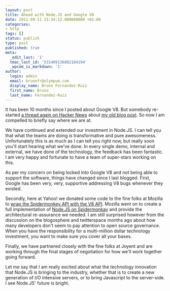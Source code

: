 ```yaml
---
layout: post
title: Ahead with Node.JS and Google V8
date: 2011-09-11 15:34:12.000000000 +01:00
categories:
- http
tags: []
status: publish
type: post
published: true
meta:
  _edit_last: '1'
  tmac_last_id: '531409136882184194'
  _wpcom_is_markdown: '1'
author:
  login: admin
  email: brunofr@olympum.com
  display_name: Bruno Fernandez-Ruiz
  first_name: Bruno
  last_name: Fernandez-Ruiz
---
```


It has been 10 months since I posted about Google V8. But somebody re-started
<a href="http://news.ycombinator.com/item?id=2982684">a thread again on Hacker News</a>
about <a href="/http/answering-jason-on-v8-governance-and-impact-to-nodejs/">my old blog
post</a>.
So now I am compelled to briefly say where we are at.

We have continued and extended our investment in Node.JS. I can tell you that
what the teams are doing is transformative and pure awesomeness. Unfortunately
this is as much as I can tell you right now, but really soon you'll start
hearing what we've done. In every single demo, internal and external, we have
done of the technology, the feedback has been fantastic. I am very happy and
fortunate to have a team of super-stars working on this.

As per my concern on being locked into Google V8 and not being able to support
the software, things have changed since I last blogged. First, Google has been
very, very, supportive addressing V8 bugs whenever they existed.

Secondly, here at Yahoo! we donated some code to the fine folks at Mozilla to
<a href="https://github.com/bfrancojr/v8monkey">wrap the Spidermonkey API with the V8
API</a>. Mozilla went on to create a full
implementation of <a href="http://blog.zpao.com/post/4620873765/about-that-hybrid-v8monkey-engine">Node.JS on
Spidermonkay</a>
and provide the architectural re-assurance we needed. I am still surprised
however from the discussion on the blogosphere and twitterspace months ago
about how many developers don't seem to pay attention to open source
governance. When you have the responsibility for a multi-million dollar
technology investment, you want to make sure you cover all your bases.

Finally, we have partnered closely with the fine folks at Joyent and are
working through the final stages of negotiation for how we'll work together
going forward.

Let me say that I am really excited about what the technology innovation that
Node.JS is bringing to the industry, whether that is to create a new
generation of I/O intensive servers, or to bring Javascript to the
server-side. I see Node.JS' future is bright.
